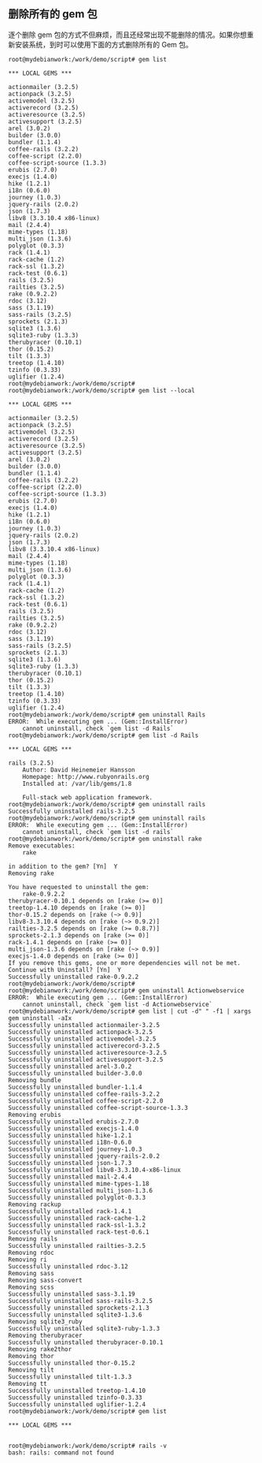 ## 删除所有的 gem 包
逐个删除 gem 包的方式不但麻烦，而且还经常出现不能删除的情况。如果你想重新安装系统，到时可以使用下面的方式删除所有的 Gem 包。

    root@mydebianwork:/work/demo/script# gem list

    *** LOCAL GEMS ***

    actionmailer (3.2.5)
    actionpack (3.2.5)
    activemodel (3.2.5)
    activerecord (3.2.5)
    activeresource (3.2.5)
    activesupport (3.2.5)
    arel (3.0.2)
    builder (3.0.0)
    bundler (1.1.4)
    coffee-rails (3.2.2)
    coffee-script (2.2.0)
    coffee-script-source (1.3.3)
    erubis (2.7.0)
    execjs (1.4.0)
    hike (1.2.1)
    i18n (0.6.0)
    journey (1.0.3)
    jquery-rails (2.0.2)
    json (1.7.3)
    libv8 (3.3.10.4 x86-linux)
    mail (2.4.4)
    mime-types (1.18)
    multi_json (1.3.6)
    polyglot (0.3.3)
    rack (1.4.1)
    rack-cache (1.2)
    rack-ssl (1.3.2)
    rack-test (0.6.1)
    rails (3.2.5)
    railties (3.2.5)
    rake (0.9.2.2)
    rdoc (3.12)
    sass (3.1.19)
    sass-rails (3.2.5)
    sprockets (2.1.3)
    sqlite3 (1.3.6)
    sqlite3-ruby (1.3.3)
    therubyracer (0.10.1)
    thor (0.15.2)
    tilt (1.3.3)
    treetop (1.4.10)
    tzinfo (0.3.33)
    uglifier (1.2.4)
    root@mydebianwork:/work/demo/script# 
    root@mydebianwork:/work/demo/script# gem list --local

    *** LOCAL GEMS ***

    actionmailer (3.2.5)
    actionpack (3.2.5)
    activemodel (3.2.5)
    activerecord (3.2.5)
    activeresource (3.2.5)
    activesupport (3.2.5)
    arel (3.0.2)
    builder (3.0.0)
    bundler (1.1.4)
    coffee-rails (3.2.2)
    coffee-script (2.2.0)
    coffee-script-source (1.3.3)
    erubis (2.7.0)
    execjs (1.4.0)
    hike (1.2.1)
    i18n (0.6.0)
    journey (1.0.3)
    jquery-rails (2.0.2)
    json (1.7.3)
    libv8 (3.3.10.4 x86-linux)
    mail (2.4.4)
    mime-types (1.18)
    multi_json (1.3.6)
    polyglot (0.3.3)
    rack (1.4.1)
    rack-cache (1.2)
    rack-ssl (1.3.2)
    rack-test (0.6.1)
    rails (3.2.5)
    railties (3.2.5)
    rake (0.9.2.2)
    rdoc (3.12)
    sass (3.1.19)
    sass-rails (3.2.5)
    sprockets (2.1.3)
    sqlite3 (1.3.6)
    sqlite3-ruby (1.3.3)
    therubyracer (0.10.1)
    thor (0.15.2)
    tilt (1.3.3)
    treetop (1.4.10)
    tzinfo (0.3.33)
    uglifier (1.2.4)
    root@mydebianwork:/work/demo/script# gem uninstall Rails
    ERROR:  While executing gem ... (Gem::InstallError)
        cannot uninstall, check `gem list -d Rails`
    root@mydebianwork:/work/demo/script# gem list -d Rails

    *** LOCAL GEMS ***

    rails (3.2.5)
        Author: David Heinemeier Hansson
        Homepage: http://www.rubyonrails.org
        Installed at: /var/lib/gems/1.8

        Full-stack web application framework.
    root@mydebianwork:/work/demo/script# gem uninstall rails
    Successfully uninstalled rails-3.2.5
    root@mydebianwork:/work/demo/script# gem uninstall rails
    ERROR:  While executing gem ... (Gem::InstallError)
        cannot uninstall, check `gem list -d rails`
    root@mydebianwork:/work/demo/script# gem uninstall rake
    Remove executables:
        rake

    in addition to the gem? [Yn]  Y
    Removing rake

    You have requested to uninstall the gem:
        rake-0.9.2.2
    therubyracer-0.10.1 depends on [rake (>= 0)]
    treetop-1.4.10 depends on [rake (>= 0)]
    thor-0.15.2 depends on [rake (~> 0.9)]
    libv8-3.3.10.4 depends on [rake (~> 0.9.2)]
    railties-3.2.5 depends on [rake (>= 0.8.7)]
    sprockets-2.1.3 depends on [rake (>= 0)]
    rack-1.4.1 depends on [rake (>= 0)]
    multi_json-1.3.6 depends on [rake (~> 0.9)]
    execjs-1.4.0 depends on [rake (>= 0)]
    If you remove this gems, one or more dependencies will not be met.
    Continue with Uninstall? [Yn]  Y
    Successfully uninstalled rake-0.9.2.2
    root@mydebianwork:/work/demo/script# 
    root@mydebianwork:/work/demo/script# gem uninstall Actionwebservice
    ERROR:  While executing gem ... (Gem::InstallError)
        cannot uninstall, check `gem list -d Actionwebservice`
    root@mydebianwork:/work/demo/script# gem list | cut -d" " -f1 | xargs gem uninstall -aIx 
    Successfully uninstalled actionmailer-3.2.5
    Successfully uninstalled actionpack-3.2.5
    Successfully uninstalled activemodel-3.2.5
    Successfully uninstalled activerecord-3.2.5
    Successfully uninstalled activeresource-3.2.5
    Successfully uninstalled activesupport-3.2.5
    Successfully uninstalled arel-3.0.2
    Successfully uninstalled builder-3.0.0
    Removing bundle
    Successfully uninstalled bundler-1.1.4
    Successfully uninstalled coffee-rails-3.2.2
    Successfully uninstalled coffee-script-2.2.0
    Successfully uninstalled coffee-script-source-1.3.3
    Removing erubis
    Successfully uninstalled erubis-2.7.0
    Successfully uninstalled execjs-1.4.0
    Successfully uninstalled hike-1.2.1
    Successfully uninstalled i18n-0.6.0
    Successfully uninstalled journey-1.0.3
    Successfully uninstalled jquery-rails-2.0.2
    Successfully uninstalled json-1.7.3
    Successfully uninstalled libv8-3.3.10.4-x86-linux
    Successfully uninstalled mail-2.4.4
    Successfully uninstalled mime-types-1.18
    Successfully uninstalled multi_json-1.3.6
    Successfully uninstalled polyglot-0.3.3
    Removing rackup
    Successfully uninstalled rack-1.4.1
    Successfully uninstalled rack-cache-1.2
    Successfully uninstalled rack-ssl-1.3.2
    Successfully uninstalled rack-test-0.6.1
    Removing rails
    Successfully uninstalled railties-3.2.5
    Removing rdoc
    Removing ri
    Successfully uninstalled rdoc-3.12
    Removing sass
    Removing sass-convert
    Removing scss
    Successfully uninstalled sass-3.1.19
    Successfully uninstalled sass-rails-3.2.5
    Successfully uninstalled sprockets-2.1.3
    Successfully uninstalled sqlite3-1.3.6
    Removing sqlite3_ruby
    Successfully uninstalled sqlite3-ruby-1.3.3
    Removing therubyracer
    Successfully uninstalled therubyracer-0.10.1
    Removing rake2thor
    Removing thor
    Successfully uninstalled thor-0.15.2
    Removing tilt
    Successfully uninstalled tilt-1.3.3
    Removing tt
    Successfully uninstalled treetop-1.4.10
    Successfully uninstalled tzinfo-0.3.33
    Successfully uninstalled uglifier-1.2.4
    root@mydebianwork:/work/demo/script# gem list

    *** LOCAL GEMS ***


    root@mydebianwork:/work/demo/script# rails -v
    bash: rails: command not found


